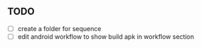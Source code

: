 
## TODO
- [ ] create a folder for sequence
- [ ] edit android workflow to show build apk in workflow section
